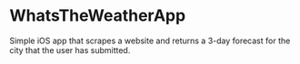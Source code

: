 # WhatsTheWeatherApp
Simple iOS app that scrapes a website and returns a 3-day forecast for the city that the user has submitted.
<br>
